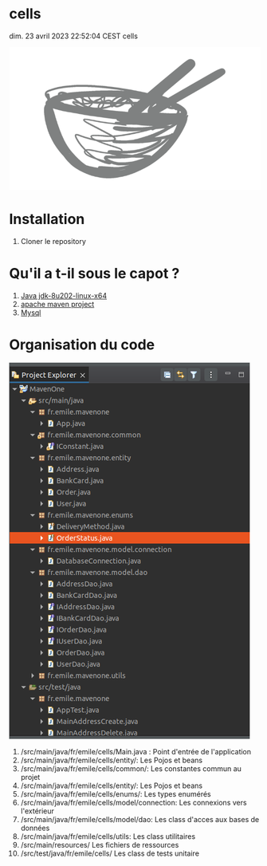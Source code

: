 # cells   
dim. 23 avril 2023 22:52:04 CEST
cells
   
![Logo](./doc/images/Logo-defaut.png)
# Installation   
1. Cloner le repository
# Qu'il a t-il sous le capot ?   
1. [Java jdk-8u202-linux-x64](https://www.oracle.com/java/technologies/javase/javase8-archive-downloads.html)
1. [apache maven project](https://maven.apache.org/)
1. [Mysql](https://www.mysql.com/fr/)
# Organisation du code    
![organisation du code](./doc/images/organisation-code.png)
1. /src/main/java/fr/emile/cells/Main.java : Point d'entrée de l'application 
1. /src/main/java/fr/emile/cells/entity/: Les Pojos et beans 
1. /src/main/java/fr/emile/cells/common/: Les constantes commun au projet 
1. /src/main/java/fr/emile/cells/entity/: Les Pojos et beans 
1. /src/main/java/fr/emile/cells/enums/: Les types enumérés 
1. /src/main/java/fr/emile/cells/model/connection: Les connexions vers l'extérieur 
1. /src/main/java/fr/emile/cells/model/dao: Les class d'acces aux bases de données 
1. /src/main/java/fr/emile/cells/utils: Les class utilitaires
1. /src/main/resources/ Les fichiers de ressources 
1. /src/test/java/fr/emile/cells/ Les class de tests unitaire 
